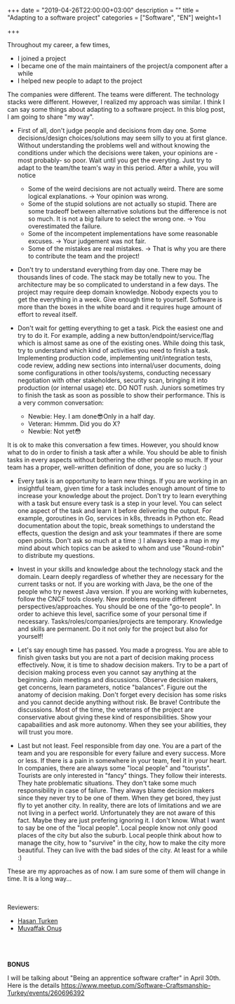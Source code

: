 +++
date = "2019-04-26T22:00:00+03:00"
description = ""
title = "Adapting to a software project"
categories = ["Software", "EN"]
weight=1

+++

Throughout my career, a few times,

- I joined a project
- I became one of the main maintainers of the project/a component after a while 
- I helped new people to adapt to the project

The companies were different. The teams were different. The technology stacks were different. However, I realized my approach was similar. I think I can say some things about adapting to a software project. In this blog post, I am going to share "my way".

<!--more-->

- First of all, don't judge people and decisions from day one. Some decisions/design choices/solutions may seem silly to you at first glance. Without understanding the problems well and without knowing the conditions under which the decisions were taken, your opinions are -most probably- so poor. Wait until you get the everyting. Just try to adapt to the team/the team's way in this period. After a while, you will notice

  - Some of the weird decisions are not actually weird. There are some logical explanations. -> Your opinion was wrong.
  - Some of the stupid solutions are not actually so stupid. There are some tradeoff between alternative solutions but the difference is not so much. It is not a big failure to select the wrong one. -> You overestimated the failure.
  - Some of the incompetent implementations have some reasonable excuses. -> Your judgement was not fair.
  - Some of the mistakes are real mistakes. -> That is why you are there to contribute the team and the project!

- Don't try to understand everything from day one. There may be thousands lines of code. The stack may be totally new to you. The architecture may be so complicated to understand in a few days. The project may require deep domain knowledge. Nobody expects you to get the everything in a week. Give enough time to yourself. Software is more than the boxes in the white board and it requires huge amount of effort to reveal itself.

- Don't wait for getting everything to get a task. Pick the easiest one and try to do it. For example, adding a new button/endpoint/service/flag which is almost same as one of the existing ones. While doing this task, try to understand which kind of activities you need to finish a task. Implementing production code, implementing unit/integration tests, code review, adding new sections into internal/user documents, doing some configurations in other tools/systems, conducting necessary negotiation with other stakeholders, security scan, bringing it into production (or internal usage) etc. DO NOT rush. Juniors sometimes try to finish the task as soon as possible to show their performance. This is a very common conversation:
  - Newbie: Hey. I am done😎Only in a half day.
  - Veteran: Hımmm. Did you do X?
  - Newbie: Not yet😳

It is ok to make this conversation a few times. However, you should know what to do in order to finish a task after a while. You should be able to finish tasks in every aspects without bothering the other people so much. If your team has a proper, well-written definition of done, you are so lucky :) 

- Every task is an opportunity to learn new things. If you are working in an insightful team, given time for a task includes enough amount of time to increase your knowledge about the project. Don't try to learn everything with a task but ensure every task is a step in your level. You can select one aspect of the task and learn it before delivering the output. For example, goroutines in Go, services in k8s, threads in Python etc. Read documentation about the topic, break somethings to understand the effects, question the design and ask your teammates if there are some open points. Don't ask so much at a time :) I always keep a map in my mind about which topics can be asked to whom and use "Round-robin" to distribute my questions. 

- Invest in your skills and knowledge about the technology stack and the domain. Learn deeply regardless of whether they are necessary for the current tasks or not.  If you are working with Java, be the one of the people who try newest Java version. If you are working with kubernetes, follow the CNCF tools closely. New problems require different perspectives/approaches. You should be one of the "go-to people". In order to achieve this level, sacrifice some of your personal time if necessary. Tasks/roles/companies/projects are temporary. Knowledge and skills are permanent. Do it not only for the project but also for yourself!

- Let's say enough time has passed. You made a progress. You are able to finish given tasks but you are not a part of decision making process effectively. Now, it is time to shadow decision makers. Try to be a part of decision making process even you cannot say anything at the beginning. Join meetings and discussions. Observe decision makers, get concerns, learn parameters, notice "balances". Figure out the anatomy of decision making. Don't forget every decision has some risks and you cannot decide anything without risk. Be brave! Contribute the discussions. Most of the time, the veterans of the project are conservative about giving these kind of responsibilities. Show your capabailities and ask more autonomy. When they see your abilities, they will trust you more.


- Last but not least. Feel responsible from day one. You are a part of the team and you are responsible for every failure and every success.  More or less. If there is a pain in somewhere in your team, feel it in your heart. In companies, there are always some "local people" and "tourists". Tourists are only interested in "fancy" things. They follow their interests. They hate problematic situations. They don't take some much responsibility in case of failure. They always blame decision makers since they never try to be one of them. When they get bored, they just fly to yet another city. In reality, there are lots of limitations and we are not living in a perfect world. Unfortunately they are not aware of this fact. Maybe they are just prefering ignoring it. I don't know. What I want to say be one of the "local people". Local people know not only good places of the city but also the suburb. Local people think about how to manage the city, how to "survive" in the city, how to make the city more beautiful. They can live with the bad sides of the city. At least for a while :) 


These are my approaches as of now. I am sure some of them will change in time. It is a long way... 

<br><br>
Reviewers:

- [Hasan Turken](https://www.linkedin.com/in/turkenh/)
- [Muvaffak Onuş](https://www.linkedin.com/in/mmonus/)

<br><br><br>
**BONUS**

I will be talking about "Being an apprentice software crafter" in April 30th. Here is the details
https://www.meetup.com/Software-Craftsmanship-Turkey/events/260696392
